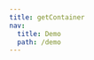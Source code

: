 ```yaml
---
title: getContainer
nav:
  title: Demo
  path: /demo
---
```


<code src="../examples/getContainer.tsx"></code>
<code src="../examples/getContainer-false.tsx"></code>
